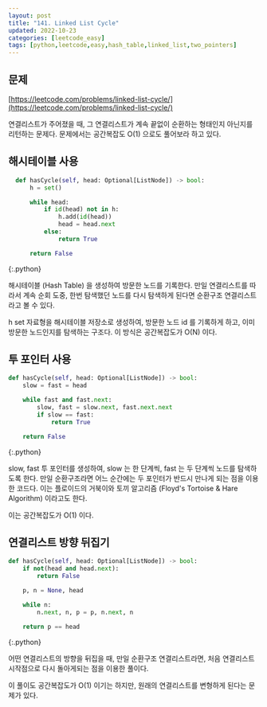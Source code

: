 ```yaml
---
layout: post
title: "141. Linked List Cycle"
updated: 2022-10-23
categories: [leetcode_easy]
tags: [python,leetcode,easy,hash_table,linked_list,two_pointers]
---
```


## 문제

[https://leetcode.com/problems/linked-list-cycle/](https://leetcode.com/problems/linked-list-cycle/)

연결리스트가 주어졌을 때, 그 연결리스트가 계속 끝없이 순환하는 형태인지 아닌지를 리턴하는 문제다. 문제에서는 공간복잡도 O(1) 으로도 풀어보라 하고 있다.

## 해시테이블 사용

```python
  def hasCycle(self, head: Optional[ListNode]) -> bool:
      h = set()

      while head:
          if id(head) not in h:
              h.add(id(head))
              head = head.next
          else:
              return True

      return False
```
{:.python}

해시테이블 (Hash Table) 을 생성하여 방문한 노드를 기록한다. 만일 연결리스트를 따라서 계속 순회 도중, 한번 탐색했던 노드를 다시 탐색하게 된다면 순환구조 연결리스트라고 볼 수 있다.   

h set 자료형을 해시테이블 저장소로 생성하여, 방문한 노드 id 를 기록하게 하고, 이미 방문한 노드인지를 탐색하는 구조다. 이 방식은 공간복잡도가 O(N) 이다.

## 투 포인터 사용

```python
def hasCycle(self, head: Optional[ListNode]) -> bool:
    slow = fast = head

    while fast and fast.next:
        slow, fast = slow.next, fast.next.next
        if slow == fast:
            return True

    return False
```
{:.python}

slow, fast 투 포인터를 생성하여, slow 는 한 단계씩, fast 는 두 단계씩 노드를 탐색하도록 한다. 만일 순환구조라면 어느 순간에는 두 포인터가 반드시 만나게 되는 점을 이용한 코드다. 이는 플로이드의 거북이와 토끼 알고리즘 (Floyd's Tortoise & Hare Algorithm) 이라고도 한다.

이는 공간복잡도가 O(1) 이다.

## 연결리스트 방향 뒤집기

```python
def hasCycle(self, head: Optional[ListNode]) -> bool:
    if not(head and head.next):
        return False

    p, n = None, head

    while n:
        n.next, n, p = p, n.next, n

    return p == head
```
{:.python}

어떤 연결리스트의 방향을 뒤집을 때, 만일 순환구조 연결리스트라면, 처음 연결리스트 시작점으로 다시 돌아게되는 점을 이용한 풀이다.

이 풀이도 공간복잡도가 O(1) 이기는 하지만, 원래의 연결리스트를 변형하게 된다는 문제가 있다.
